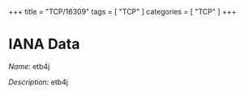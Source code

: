 +++
title = "TCP/16309"
tags = [ "TCP" ]
categories = [ "TCP" ]
+++

# IANA Data

_Name:_ etb4j

_Description:_ etb4j

